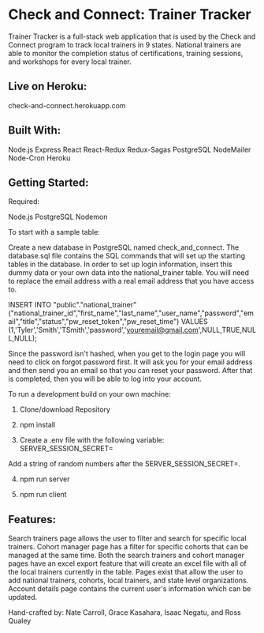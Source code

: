 # Check and Connect: Trainer Tracker

Trainer Tracker is a full-stack web application that is used by the Check and Connect program to track local trainers in 9 states. National trainers are able to monitor the completion status of certifications, training sessions, and workshops for every local trainer.

## Live on Heroku:
check-and-connect.herokuapp.com

## Built With:
Node.js
Express
React
React-Redux
Redux-Sagas
PostgreSQL
NodeMailer
Node-Cron
Heroku

## Getting Started:
Required:

Node.js
PostgreSQL
Nodemon

To start with a sample table: 

Create a new database in PostgreSQL named check_and_connect.
The database.sql file contains the SQL commands that will set up the starting tables in the database.
In order to set up login information, insert this dummy data or your own data into the national_trainer table. You will need to replace the email address with a real email address that you have access to.

INSERT INTO "public"."national_trainer"("national_trainer_id","first_name","last_name","user_name","password","email","title","status","pw_reset_token","pw_reset_time")
VALUES
(1,'Tyler','Smith','TSmith','password','youremail@gmail.com',NULL,TRUE,NULL,NULL);

Since the password isn't hashed, when you get to the login page you will need to click on forgot password first. It will ask you for your email address and then send you an email so that you can reset your password. After that is completed, then you will be able to log into your account.

To run a development build on your own machine:

1. Clone/download Repository

2. npm install

3. Create a .env file with the following variable:
SERVER_SESSION_SECRET=

Add a string of random numbers after the SERVER_SESSION_SECRET=.

4. npm run server

5. npm run client

## Features:
Search trainers page allows the user to filter and search for specific local trainers.
Cohort manager page has a filter for specific cohorts that can be managed at the same time.
Both the search trainers and cohort manager pages have an excel export feature that will create an excel file with all of the local trainers currently in the table.
Pages exist that allow the user to add national trainers, cohorts, local trainers, and state level organizations.
Account details page contains the current user's information which can be updated.

Hand-crafted by: Nate Carroll, Grace Kasahara, Isaac Negatu, and Ross Qualey